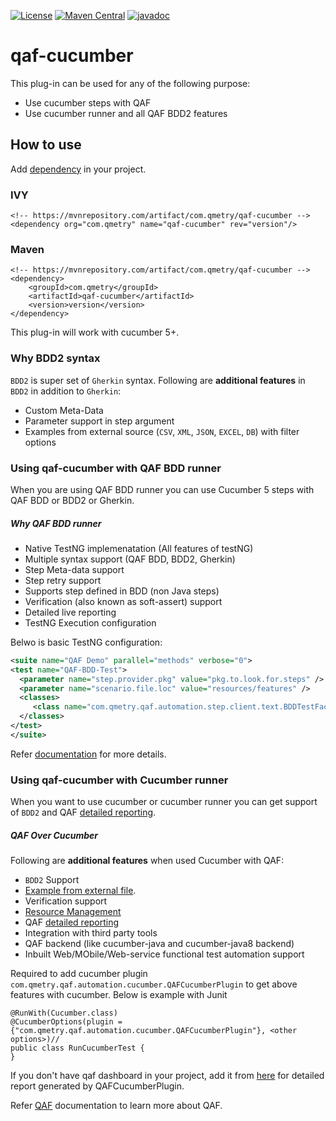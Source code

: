 [![License](https://img.shields.io/github/license/qmetry/qaf-cucumber.svg)](http://www.opensource.org/licenses/mit-license.php)
[![Maven Central](https://maven-badges.herokuapp.com/maven-central/com.qmetry/qaf-cucumber/badge.svg)](https://mvnrepository.com/artifact/com.qmetry/qaf-cucumber/latest)
[![javadoc](https://javadoc.io/badge2/com.qmetry/qaf-cucumber/javadoc.svg)](https://javadoc.io/doc/com.qmetry/qaf-cucumber)
# qaf-cucumber
This plug-in can be used for any of the following purpose:
 
 * Use cucumber steps with QAF
 * Use cucumber runner and all QAF BDD2 features
 
## How to use
Add [dependency](https://mvnrepository.com/artifact/com.qmetry/qaf-cucumber/2.1.15-beta-2) in your project.
### IVY
```
<!-- https://mvnrepository.com/artifact/com.qmetry/qaf-cucumber -->
<dependency org="com.qmetry" name="qaf-cucumber" rev="version"/>
```
### Maven
```
<!-- https://mvnrepository.com/artifact/com.qmetry/qaf-cucumber -->
<dependency>
    <groupId>com.qmetry</groupId>
    <artifactId>qaf-cucumber</artifactId>
    <version>version</version>
</dependency>
```
 
This plug-in will work with cucumber 5+. 
### Why BDD2 syntax
`BDD2` is super set of `Gherkin` syntax. Following are **additional features** in `BDD2` in addition to `Gherkin`:
 * Custom Meta-Data
 * Parameter support in step argument
 * Examples from external source (`CSV`, `XML`, `JSON`, `EXCEL`, `DB`) with filter options

### Using qaf-cucumber with QAF BDD runner
When you are using QAF BDD runner you can use Cucumber 5 steps with QAF BDD or BDD2 or Gherkin. 

##### Why QAF BDD runner
 * Native TestNG implemenatation (All features of testNG)
 * Multiple syntax support (QAF BDD, BDD2, Gherkin)
 * Step Meta-data support
 * Step retry support
 * Supports step defined in BDD (non Java steps)
 * Verification (also known as soft-assert) support
 * Detailed live reporting
 * TestNG Execution configuration
 
 Belwo is basic TestNG configuration:
 ```xml
 <suite name="QAF Demo" parallel="methods" verbose="0">
 <test name="QAF-BDD-Test">
   <parameter name="step.provider.pkg" value="pkg.to.look.for.steps" />
   <parameter name="scenario.file.loc" value="resources/features" />
   <classes>
      <class name="com.qmetry.qaf.automation.step.client.text.BDDTestFactory2" />
   </classes>
</test>
</suite>
```
 Refer [documentation](https://qmetry.github.io/qaf/latest/bdd-configuration.html) for more details.
 
### Using qaf-cucumber with Cucumber runner
When you want to use cucumber or cucumber runner you can get support of `BDD2` and QAF [detailed reporting](https://qmetry.github.io/qaf/latest/qaf_reporting.html). 

##### QAF Over Cucumber 
 Following are **additional features** when used Cucumber with QAF:
 * `BDD2` Support
 * [Example from external file](https://qmetry.github.io/qaf/latest/bdd2.html#data-driven-scenario).
 * Verification support
 * [Resource Management](https://qmetry.github.io/qaf/latest/managing_resources_for_different_env.html)
 * QAF [detailed reporting](https://qmetry.github.io/qaf/latest/qaf_reporting.html)
 * Integration with third party tools
 * QAF backend (like cucumber-java and cucumber-java8 backend)
 * Inbuilt Web/MObile/Web-service functional test automation support
 
Required to add cucumber plugin `com.qmetry.qaf.automation.cucumber.QAFCucumberPlugin` to get above features with cucumber. Below is example with Junit

```
@RunWith(Cucumber.class)
@CucumberOptions(plugin = {"com.qmetry.qaf.automation.cucumber.QAFCucumberPlugin"}, <other options>)//
public class RunCucumberTest {
}
```
If you don't have qaf dashboard in your project, add it from [here](https://github.com/infostretch/qaf-report) for detailed report generated by QAFCucumberPlugin.

Refer [QAF](https://qmetry.github.io/) documentation to learn more about QAF.
